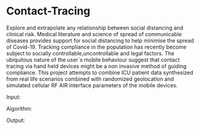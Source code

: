# Contact-Tracing
Explore and extrapolate any relationship between social distancing and clinical risk. Medical literature and science of spread of communicable diseases provides support for social distancing to help minimise the spread of Covid-19. Tracking compliance in the population has recently become subject to socially controllable,uncontrollable and legal factors. The ubiquitous nature of the user`s mobile behaviour suggest that contact tracing via hand held devices might be a non invasive method of guiding compliance. This project attempts to combine ICU patient data synthesized from real life scenarios combined with randomized geolocation and simulated cellular RF AIR interface parameters of the mobile devices. 

Input: 

Algorithm:

Output:
